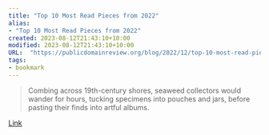 ```yaml
---
title: "Top 10 Most Read Pieces from 2022"
alias:
- "Top 10 Most Read Pieces from 2022"
created: 2023-08-12T21:43:10+10:00
modified: 2023-08-12T21:43:10+10:00
URL:  "https://publicdomainreview.org/blog/2022/12/top-10-most-read-pieces-from-2022/"
tags:
- bookmark
---
```


> Combing across 19th-century shores, seaweed collectors would wander for hours, tucking specimens into pouches and jars, before pasting their finds into artful albums.

[Link](https://publicdomainreview.org/blog/2022/12/top-10-most-read-pieces-from-2022/)